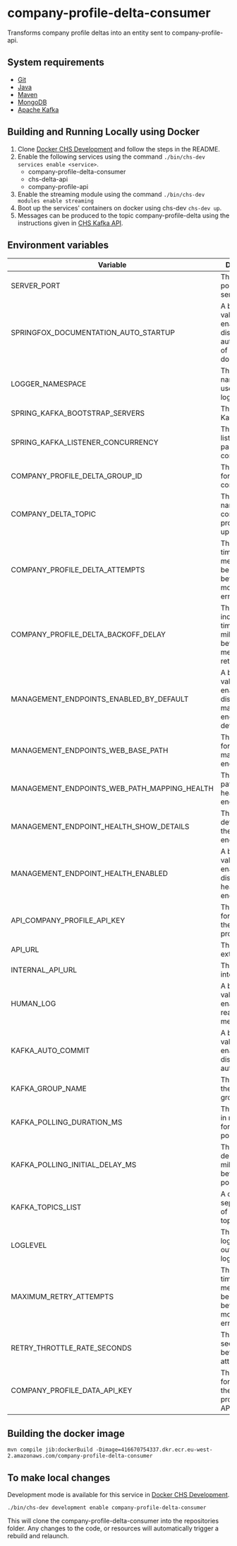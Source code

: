 # company-profile-delta-consumer

Transforms company profile deltas into an entity sent to company-profile-api.

## System requirements

* [Git](https://git-scm.com/downloads)
* [Java](http://www.oracle.com/technetwork/java/javase/downloads)
* [Maven](https://maven.apache.org/download.cgi)
* [MongoDB](https://www.mongodb.com/)
* [Apache Kafka](https://kafka.apache.org/)

## Building and Running Locally using Docker

1. Clone [Docker CHS Development](https://github.com/companieshouse/docker-chs-development) and follow the steps in the
   README.
2. Enable the following services using the command `./bin/chs-dev services enable <service>`.
   * company-profile-delta-consumer
   * chs-delta-api
   * company-profile-api
3. Enable the streaming module using the command `./bin/chs-dev modules enable streaming`
4. Boot up the services' containers on docker using chs-dev `chs-dev up`.
5. Messages can be produced to the topic company-profile-delta using the instructions given in
   [CHS Kafka API](https://github.com/companieshouse/chs-kafka-api).

## Environment variables

| Variable                                     | Description                                                                         | Example(from docker-chs-development)                   |
|----------------------------------------------|-------------------------------------------------------------------------------------|--------------------------------------------------------|
| SERVER_PORT                                  | The server port of this service                                                     | 8081                                                   |
| SPRINGFOX_DOCUMENTATION_AUTO_STARTUP         | A boolean value to enable or disable the auto-startup of Springfox documentation    | false                                                  |
| LOGGER_NAMESPACE                             | The namespace used for logging                                                      | company-profile-delta-consumer                         |
| SPRING_KAFKA_BOOTSTRAP_SERVERS               | The URL to the Kafka broker                                                         | kafka:9092                                             |
| SPRING_KAFKA_LISTENER_CONCURRENCY            | The number of listeners run in parallel for the consumer                            | 1                                                      |
| COMPANY_PROFILE_DELTA_GROUP_ID               | The group ID for the Kafka consumer                                                 | company-profile-delta-consumer                         |
| COMPANY_DELTA_TOPIC                          | The topic name for company profile delta updates                                    | company-profile-delta                                  |
| COMPANY_PROFILE_DELTA_ATTEMPTS               | The number of times a message will be retried before being moved to the error topic | 5                                                      |
| COMPANY_PROFILE_DELTA_BACKOFF_DELAY          | The incremental time delay (in milliseconds) between message retries                | 15000                                                  |
| MANAGEMENT_ENDPOINTS_ENABLED_BY_DEFAULT      | A boolean value to enable or disable all management endpoints by default            | false                                                  |
| MANAGEMENT_ENDPOINTS_WEB_BASE_PATH           | The base path for management endpoints                                              | /                                                      |
| MANAGEMENT_ENDPOINTS_WEB_PATH_MAPPING_HEALTH | The specific path for the health endpoint                                           | company-profile-delta-consumer/healthcheck             |
| MANAGEMENT_ENDPOINT_HEALTH_SHOW_DETAILS      | The level of detail shown in the health endpoint                                    | never                                                  |
| MANAGEMENT_ENDPOINT_HEALTH_ENABLED           | A boolean value to enable or disable the health endpoint                            | true                                                   |
| API_COMPANY_PROFILE_API_KEY                  | The API key for accessing the company profile API                                   | g9yZIA81Zo9J46Kzp3JPbfld6kOqxR47EAYqXbRV               |
| API_URL                                      | The URL of the external API                                                         | [http://api.chs.local:4001](http://api.chs.local:4001) |
| INTERNAL_API_URL                             | The URL of the internal API                                                         | [http://api.chs.local:4001](http://api.chs.local:4001) |
| HUMAN_LOG                                    | A boolean value to enable more readable log messages                                | 1                                                      |
| KAFKA_AUTO_COMMIT                            | A boolean value to enable or disable Kafka auto-commit                              | false                                                  |
| KAFKA_GROUP_NAME                             | The name of the Kafka group                                                         | company-profile-delta-consumer                         |
| KAFKA_POLLING_DURATION_MS                    | The duration in milliseconds for Kafka polling                                      | 5000                                                   |
| KAFKA_POLLING_INITIAL_DELAY_MS               | The initial delay in milliseconds before Kafka polling starts                       | 1000                                                   |
| KAFKA_TOPICS_LIST                            | A comma-separated list of Kafka topics                                              | company-profile-delta                                  |
| LOGLEVEL                                     | The level of log messages output to the logs                                        | debug                                                  |
| MAXIMUM_RETRY_ATTEMPTS                       | The number of times a message will be retried before being moved to the error topic | 5                                                      |
| RETRY_THROTTLE_RATE_SECONDS                  | The delay in seconds between retry attempts                                         | 5                                                      |
| COMPANY_PROFILE_DATA_API_KEY                 | The API key for accessing the company profile data API                              | abyZIA81Zo9J47Kzp3JPbfld6kOqxR47EAYqXbRW               |

## Building the docker image

    mvn compile jib:dockerBuild -Dimage=416670754337.dkr.ecr.eu-west-2.amazonaws.com/company-profile-delta-consumer

## To make local changes

Development mode is available for this service
in [Docker CHS Development](https://github.com/companieshouse/docker-chs-development).

    ./bin/chs-dev development enable company-profile-delta-consumer

This will clone the company-profile-delta-consumer into the repositories folder. Any changes to the code, or resources
will
automatically trigger a rebuild and relaunch.
